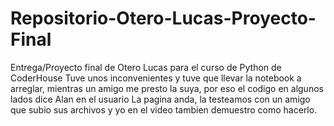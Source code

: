 # Repositorio-Otero-Lucas-Proyecto-Final
Entrega/Proyecto final de Otero Lucas para el curso de Python de CoderHouse
Tuve unos inconvenientes y tuve que llevar la notebook a arreglar, mientras un amigo me presto la suya, por eso el codigo en algunos lados dice Alan en el usuario 
La pagina anda, la testeamos con un amigo que subio sus archivos y yo en el video tambien demuestro como hacerlo.
